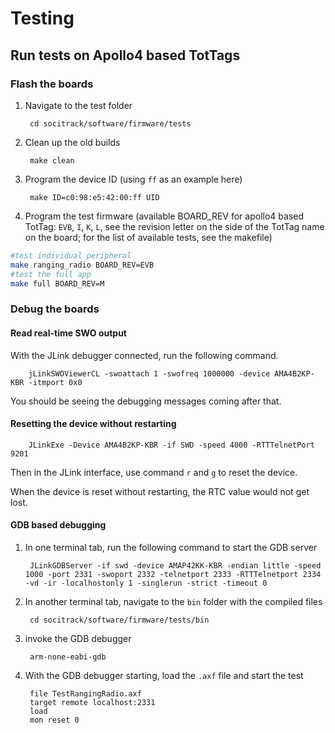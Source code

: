 Testing
============

## Run tests on Apollo4 based TotTags

### Flash the boards
1. Navigate to the test folder

        cd socitrack/software/firmware/tests

2. Clean up the old builds

        make clean
3. Program the device ID (using `ff` as an example here)

        make ID=c0:98:e5:42:00:ff UID
4. Program the test firmware (available BOARD_REV for apollo4 based TotTag: `EVB`, `I`, `K`, `L`, see the revision letter on the side of the TotTag name on the board; for the list of available tests, see the makefile)
```bash
#test individual peripheral
make ranging_radio BOARD_REV=EVB
#test the full app
make full BOARD_REV=M
```

### Debug the boards

#### Read real-time SWO output
With the JLink debugger connected, run the following command.


        jLinkSWOViewerCL -swoattach 1 -swofreq 1000000 -device AMA4B2KP-KBR -itmport 0x0

You should be seeing the debugging messages coming after that.

#### Resetting the device without restarting

        JLinkExe -Device AMA4B2KP-KBR -if SWD -speed 4000 -RTTTelnetPort 9201

Then in the JLink interface, use command `r` and `g` to reset the device.

When the device is reset without restarting, the RTC value would not get lost.

#### GDB based debugging
1. In one terminal tab, run the following command to start the GDB server

        JLinkGDBServer -if swd -device AMAP42KK-KBR -endian little -speed 1000 -port 2331 -swoport 2332 -telnetport 2333 -RTTTelnetport 2334 -vd -ir -localhostonly 1 -singlerun -strict -timeout 0

2. In another terminal tab, navigate to the `bin` folder with the compiled files

        cd socitrack/software/firmware/tests/bin

3. invoke the GDB debugger

        arm-none-eabi-gdb

4. With the GDB debugger starting, load the `.axf` file and start the test

        file TestRangingRadio.axf
        target remote localhost:2331
        load
        mon reset 0
